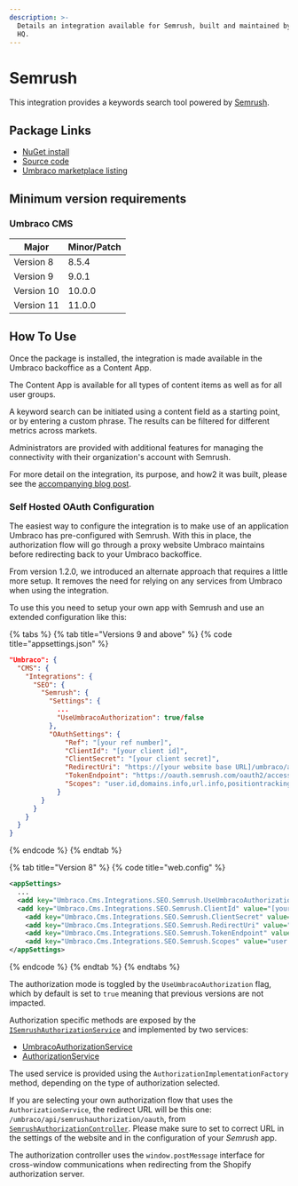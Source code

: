 ```yaml
---
description: >-
  Details an integration available for Semrush, built and maintained by Umbraco
  HQ.
---
```


# Semrush

This integration provides a keywords search tool powered by [Semrush](https://www.semrush.com/).

## Package Links

* [NuGet install](https://www.nuget.org/packages/Umbraco.Cms.Integrations.SEO.Semrush)
* [Source code](https://github.com/umbraco/Umbraco.Cms.Integrations/tree/main/src/Umbraco.Cms.Integrations.SEO.Semrush)
* [Umbraco marketplace listing](https://marketplace.umbraco.com/package/umbraco.cms.integrations.seo.semrush)

## Minimum version requirements

### Umbraco CMS

| Major      | Minor/Patch |
| ---------- | ----------- |
| Version 8  | 8.5.4       |
| Version 9  | 9.0.1       |
| Version 10 | 10.0.0      |
| Version 11 | 11.0.0      |

## How To Use

Once the package is installed, the integration is made available in the Umbraco backoffice as a Content App.

The Content App is available for all types of content items as well as for all user groups.

A keyword search can be initiated using a content field as a starting point, or by entering a custom phrase. The results can be filtered for different metrics across markets.

Administrators are provided with additional features for managing the connectivity with their organization's account with Semrush.

For more detail on the integration, its purpose, and how2 it was built, please see the [accompanying blog post](https://umbraco.com/blog/integrating-umbraco-cms-with-semrush/).

### Self Hosted OAuth Configuration

The easiest way to configure the integration is to make use of an application Umbraco has pre-configured with Semrush. With this in place, the authorization flow will go through a proxy website Umbraco maintains before redirecting back to your Umbraco backoffice.

From version 1.2.0, we introduced an alternate approach that requires a little more setup. It removes the need for relying on any services from Umbraco when using the integration.

To use this you need to setup your own app with Semrush and use an extended configuration like this:

{% tabs %}
{% tab title="Versions 9 and above" %}
{% code title="appsettings.json" %}
```json
"Umbraco": {
  "CMS": {
    "Integrations": {
      "SEO": {
        "Semrush": {
          "Settings": {
            ...
            "UseUmbracoAuthorization": true/false
          },
          "OAuthSettings": {
              "Ref": "[your ref number]",
              "ClientId": "[your client id]",
              "ClientSecret": "[your client secret]",
              "RedirectUri": "https://[your website base URL]/umbraco/api/semrushauthorization/oauth",
              "TokenEndpoint": "https://oauth.semrush.com/oauth2/access_token",
              "Scopes": "user.id,domains.info,url.info,positiontracking.info"
            }
        }
      }
    }
  }
}
```
{% endcode %}
{% endtab %}

{% tab title="Version 8" %}
{% code title="web.config" %}
```xml
<appSettings>
  ...
  <add key="Umbraco.Cms.Integrations.SEO.Semrush.UseUmbracoAuthorization" value="true/false" />
  <add key="Umbraco.Cms.Integrations.SEO.Semrush.ClientId" value="[your client id]" />
	<add key="Umbraco.Cms.Integrations.SEO.Semrush.ClientSecret" value="[your client secret]" />
	<add key="Umbraco.Cms.Integrations.SEO.Semrush.RedirectUri" value="https://[your website base URL]/umbraco/api/semrushauthorization/oauth" />
	<add key="Umbraco.Cms.Integrations.SEO.Semrush.TokenEndpoint" value="https://oauth.semrush.com/oauth2/access_token" />
	<add key="Umbraco.Cms.Integrations.SEO.Semrush.Scopes" value="user.id,domains.info,url.info,positiontracking.info" />
</appSettings>
```
{% endcode %}
{% endtab %}
{% endtabs %}

The authorization mode is toggled by the `UseUmbracoAuthorization` flag, which by default is set to `true` meaning that previous versions are not impacted.

Authorization specific methods are exposed by the [`ISemrushAuthorizationService`](https://github.com/umbraco/Umbraco.Cms.Integrations/blob/main/src/Umbraco.Cms.Integrations.SEO.Semrush/Services/ISemrushAuthorizationService.cs) and implemented by two services:

- [UmbracoAuthorizationService](https://github.com/umbraco/Umbraco.Cms.Integrations/blob/main/src/Umbraco.Cms.Integrations.SEO.Semrush/Services/UmbracoAuthorizationService.cs)
- [AuthorizationService](https://github.com/umbraco/Umbraco.Cms.Integrations/blob/main/src/Umbraco.Cms.Integrations.SEO.Semrush/Services/AuthorizationService.cs)

The used service is provided using the `AuthorizationImplementationFactory` method, depending on the type of authorization selected.

If you are selecting your own authorization flow that uses the `AuthorizationService`, the redirect URL will be this one: `/umbraco/api/semrushauthorization/oauth`, from [`SemrushAuthorizationController`](https://github.com/umbraco/Umbraco.Cms.Integrations/blob/main/src/Umbraco.Cms.Integrations.SEO.Semrush/Controllers/SemrushAuthorizationController.cs). Please make sure to set to correct URL in the settings of the website and in the configuration of your _Semrush_ app.

The authorization controller uses the `window.postMessage` interface for cross-window communications when redirecting from the Shopify authorization server.

